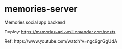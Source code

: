 # memories-server
Memories social app backend

Deploy: https://memories-api-wxll.onrender.com/posts

<p>Ref: https://www.youtube.com/watch?v=ngc9gnGgUdA</p>
